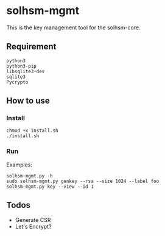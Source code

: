 # solhsm-mgmt
This is the key management tool for the solhsm-core.

## Requirement

    python3
    python3-pip
    libsqlite3-dev
    sqlite3
    Pycrypto

## How to use

### Install

    chmod +x install.sh
    ./install.sh

### Run

Examples:

    solhsm-mgmt.py -h
    sudo solhsm-mgmt.py genkey --rsa --size 1024 --label foo
    solhsm-mgmt.py key --view --id 1

Todos
-----
* Generate CSR
* Let's Encrypt?
